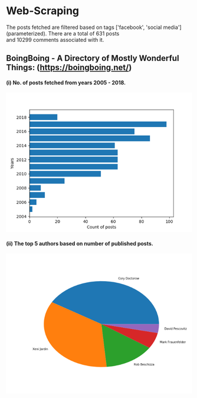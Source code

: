# Web-Scraping
The posts fetched are filtered based on tags ['facebook', 'social media'] (parameterized). There are a total of 631 posts <br>
and 10299 comments associated with it.
## BoingBoing - A Directory of Mostly Wonderful Things: (https://boingboing.net/)

#### (i) No. of posts fetched from years 2005 - 2018.
![alt text](https://github.com/CAVIND46016/Web-Scraping/blob/master/data/Posts_Years.png)

#### (ii) The top 5 authors based on number of published posts.
![alt text](https://github.com/CAVIND46016/Web-Scraping/blob/master/data/Pie_authors.png)

